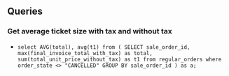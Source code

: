 ## Queries
### Get average ticket size with tax and without tax
- ```select AVG(total), avg(t1) from ( SELECT sale_order_id, max(final_invoice_total_with_tax) as total, sum(total_unit_price_without_tax) as t1 from regular_orders where order_state <> "CANCELLED" GROUP BY sale_order_id ) as a;```
